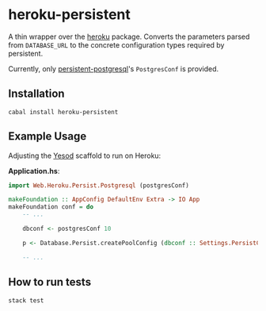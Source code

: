 # heroku-persistent

A thin wrapper over the [heroku][] package. Converts the parameters parsed from
`DATABASE_URL` to the concrete configuration types required by persistent.

Currently, only [persistent-postgresql][]'s `PostgresConf` is provided.

[heroku]: http://hackage.haskell.org/package/heroku
[persistent-postgresql]: http://hackage.haskell.org/package/persistent-postgresql

## Installation

```
cabal install heroku-persistent
```

## Example Usage

Adjusting the [Yesod][] scaffold to run on Heroku:

**Application.hs**:

```haskell
import Web.Heroku.Persist.Postgresql (postgresConf)

makeFoundation :: AppConfig DefaultEnv Extra -> IO App
makeFoundation conf = do
    -- ...

    dbconf <- postgresConf 10

    p <- Database.Persist.createPoolConfig (dbconf :: Settings.PersistConf)

    -- ...
```

[yesod]: http://www.yesodweb.com

## How to run tests

```
stack test
```
